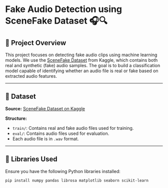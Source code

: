 # Fake Audio Detection using SceneFake Dataset 🎧🔍

## 📝 Project Overview

This project focuses on detecting fake audio clips using machine learning models. We use the [SceneFake Dataset](https://www.kaggle.com/datasets/mohammedabdeldayem/scenefake/data?select=eval) from Kaggle, which contains both real and synthetic (fake) audio samples. The goal is to build a classification model capable of identifying whether an audio file is real or fake based on extracted audio features.

---

## 📂 Dataset

**Source:** [SceneFake Dataset on Kaggle](https://www.kaggle.com/datasets/mohammedabdeldayem/scenefake/data?select=eval)

**Structure:**
- `train/`: Contains real and fake audio files used for training.
- `eval/`: Contains audio files used for evaluation.
- Each audio file is in `.wav` format.

---

## 🧰 Libraries Used

Ensure you have the following Python libraries installed:

```bash
pip install numpy pandas librosa matplotlib seaborn scikit-learn
